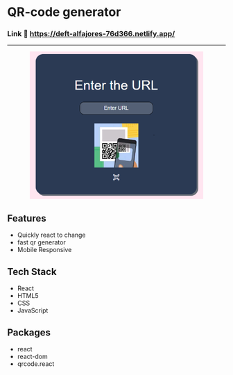 # QR-code generator

### Link :link: https://deft-alfajores-76d366.netlify.app/


---

<div align="center">
<img src="./demo1.png" width="400">
</div>

## Features

- Quickly react to change
- fast qr generator
- Mobile Responsive



## Tech Stack

- React
- HTML5
- CSS
- JavaScript

## Packages

- react
- react-dom
- qrcode.react
